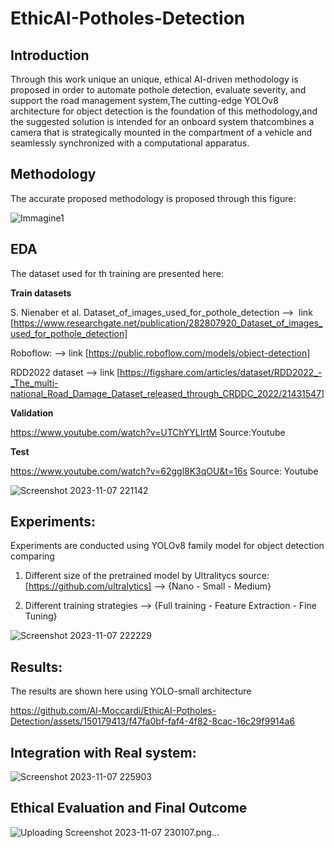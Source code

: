 # EthicAI-Potholes-Detection


## Introduction


Through this work unique an unique, ethical AI-driven methodology is proposed in order to automate pothole detection, evaluate severity, and support the road management system,The cutting-edge
YOLOv8 architecture for object detection is the foundation of this methodology,and the suggested solution is intended for an onboard system thatcombines a camera that is strategically mounted in the compartment of
a vehicle and seamlessly synchronized with a computational apparatus.

## Methodology

The accurate proposed methodology is proposed through this figure:

![Immagine1](https://github.com/Al-Moccardi/EthicAI-Potholes-Detection/assets/150179413/aad62dd4-3240-46e6-bd0b-45b29df72b39)

## EDA 

The dataset used for th training are presented here:

**Train datasets** 

S. Nienaber et al. Dataset_of_images_used_for_pothole_detection -->  link [https://www.researchgate.net/publication/282807920_Dataset_of_images_used_for_pothole_detection]

Roboflow:                                                       -->  link [https://public.roboflow.com/models/object-detection]                   

RDD2022 dataset                                                 -->  link [https://figshare.com/articles/dataset/RDD2022_-_The_multi-national_Road_Damage_Dataset_released_through_CRDDC_2022/21431547]
    
**Validation**

https://www.youtube.com/watch?v=UTChYYLIrtM           Source:Youtube             

**Test**

https://www.youtube.com/watch?v=62ggl8K3qOU&t=16s     Source: Youtube


![Screenshot 2023-11-07 221142](https://github.com/Al-Moccardi/EthicAI-Potholes-Detection/assets/150179413/dae011a9-70b9-47a7-acb6-9866c15badf7)


## Experiments:

Experiments are conducted using YOLOv8 family model for object detection comparing

1. Different size of the pretrained model by Ultralitycs  source:[https://github.com/ultralytics]  -->   {Nano - Small - Medium}
   
2. Different training strategies    --> {Full training - Feature Extraction - Fine Tuning}

![Screenshot 2023-11-07 222229](https://github.com/Al-Moccardi/EthicAI-Potholes-Detection/assets/150179413/40585335-f413-481b-8ee7-b1785821e9e5)


## Results:

The results are shown here using YOLO-small architecture





https://github.com/Al-Moccardi/EthicAI-Potholes-Detection/assets/150179413/f47fa0bf-faf4-4f82-8cac-16c29f9914a6


## Integration with Real system:

![Screenshot 2023-11-07 225903](https://github.com/Al-Moccardi/EthicAI-Potholes-Detection/assets/150179413/a013074f-b55e-415a-9c21-1d02c71726ca)


## Ethical Evaluation and Final Outcome

![Uploading Screenshot 2023-11-07 230107.png…]()





